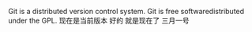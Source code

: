 Git is a distributed version control system.
Git is free softwaredistributed under the GPL.
现在是当前版本 好的 就是现在了
三月一号
